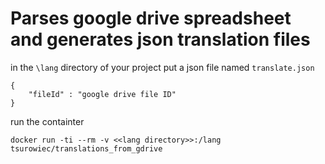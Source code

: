 Parses google drive spreadsheet and generates json translation files
=======


in the `\lang` directory of your project put a json file named `translate.json`

```
{
    "fileId" : "google drive file ID"
}
```
run the containter

`docker run -ti --rm -v <<lang directory>>:/lang tsurowiec/translations_from_gdrive`

